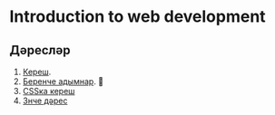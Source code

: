 Introduction to web development
===============================

Дәресләр
--------

1. [Кереш](/Lesson-0.md).
2. [Беренче адымнар](/Lesson-1.md). :baby:
3. [CSSка кереш](/Lesson-2.md)
3. [3нче дәрес](/Lesson-3.md)